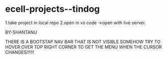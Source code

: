 # ecell-projects--tindog
1.take project in local repo
2.open in vs code ->open with live server.


BY-SHANTANU 


THERE IS A BOOTSTAP NAV BAR THAT IS NOT VISIBLE SOMEHOW TRY TO HOVER OVER TOP RIGHT CORNER TO GET THE MENU WHEN THE CURSOR CHANGES!!!!!!
